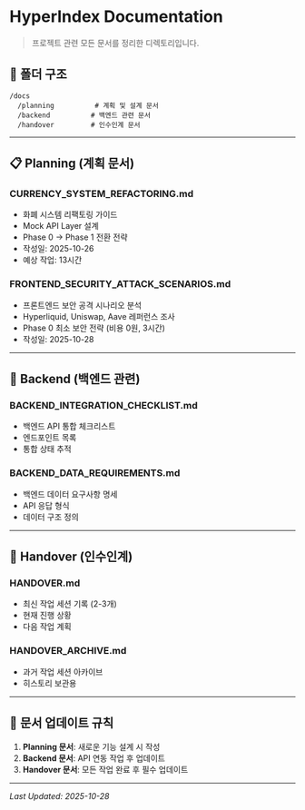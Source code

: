 # HyperIndex Documentation

> 프로젝트 관련 모든 문서를 정리한 디렉토리입니다.

## 📁 폴더 구조

```
/docs
  /planning          # 계획 및 설계 문서
  /backend          # 백엔드 관련 문서
  /handover         # 인수인계 문서
```

---

## 📋 Planning (계획 문서)

### CURRENCY_SYSTEM_REFACTORING.md
- 화폐 시스템 리팩토링 가이드
- Mock API Layer 설계
- Phase 0 → Phase 1 전환 전략
- 작성일: 2025-10-26
- 예상 작업: 13시간

### FRONTEND_SECURITY_ATTACK_SCENARIOS.md
- 프론트엔드 보안 공격 시나리오 분석
- Hyperliquid, Uniswap, Aave 레퍼런스 조사
- Phase 0 최소 보안 전략 (비용 0원, 3시간)
- 작성일: 2025-10-28

---

## 🔧 Backend (백엔드 관련)

### BACKEND_INTEGRATION_CHECKLIST.md
- 백엔드 API 통합 체크리스트
- 엔드포인트 목록
- 통합 상태 추적

### BACKEND_DATA_REQUIREMENTS.md
- 백엔드 데이터 요구사항 명세
- API 응답 형식
- 데이터 구조 정의

---

## 📝 Handover (인수인계)

### HANDOVER.md
- 최신 작업 세션 기록 (2-3개)
- 현재 진행 상황
- 다음 작업 계획

### HANDOVER_ARCHIVE.md
- 과거 작업 세션 아카이브
- 히스토리 보관용

---

## 🔄 문서 업데이트 규칙

1. **Planning 문서**: 새로운 기능 설계 시 작성
2. **Backend 문서**: API 연동 작업 후 업데이트
3. **Handover 문서**: 모든 작업 완료 후 필수 업데이트

---

*Last Updated: 2025-10-28*
